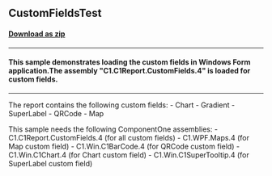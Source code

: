 ## CustomFieldsTest
#### [Download as zip](https://grapecity.github.io/DownGit/#/home?url=https://github.com/GrapeCity/ComponentOne-WinForms-Samples/tree/master/NetFramework\Reports\C1Report\Cs\CustomFieldsTest)
____
#### This sample demonstrates loading the custom fields in Windows Form application.The assembly "C1.C1Report.CustomFields.4" is loaded for custom fields.
____
The report contains the following custom fields: - Chart - Gradient - SuperLabel - QRCode - Map 

This sample needs the following ComponentOne assemblies: - C1.C1Report.CustomFields.4 (for all custom fields) - C1.WPF.Maps.4 (for Map custom field) - C1.Win.C1BarCode.4 (for QRCode custom field) - C1.Win.C1Chart.4 (for Chart custom field) - C1.Win.C1SuperTooltip.4 (for SuperLabel custom field) 